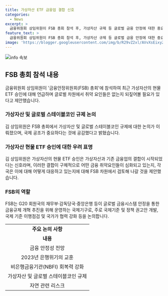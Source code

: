 ```yaml
---
title: 가상자산 ETF 금융업 결합 신호
categories:
  - News
excerpt: >
  금융위원회 상임위원이 FSB 총회 참석 후, 가상자산 규제 등 글로벌 금융 안정에 대한 중요한 논의가 이뤄졌다. 회의에서는 가상자산 규제, 금융 안정성, 비은행금융기관 회복력, 글로벌 스테이블코인 규제 등이 다뤄졌으며, 가상자산 현물 ETF 승인에 대한 국제 공조의 중요성이 강조되었다. 김용재 상임위원은 가상자산의 급등과 금융업 결합에 따른 취약요인에 대한 검토가 필요하며, FSB는 이를 통해 금융규제 개혁을 추진한다. FSB는 G20 회원국의 국제기구로, 글로벌 금융시스템 안정과 규제 개혁을 담당한다.
feature_text: >
  금융위원회 상임위원이 FSB 총회 참석 후, 가상자산 규제 등 글로벌 금융 안정에 대한 중요한 논의가 이뤄졌다. 회의에서는 가상자산 규제, 금융 안정성, 비은행금융기관 회복력, 글로벌 스테이블코인 규제 등이 다뤄졌으며, 가상자산 현물 ETF 승인에 대한 국제 공조의 중요성이 강조되었다. 김용재 상임위원은 가상자산의 급등과 금융업 결합에 따른 취약요인에 대한 검토가 필요하며, FSB는 이를 통해 금융규제 개혁을 추진한다. FSB는 G20 회원국의 국제기구로, 글로벌 금융시스템 안정과 규제 개혁을 담당한다.
image: 'https://blogger.googleusercontent.com/img/b/R29vZ2xl/AVvXsEixyZcFfHzMRdzZMjFBmAUKJYCLCGyLL1o632UiGVXcaFdKo_bkvkuCioo0uUKlGfBVcT3P84aROyZIXSBEx3Aw5nCQ3pTgDom1WDC4m8eifvWiAmWEEVb4x6G_l8C0QH225ldMjyaFvpxGEBGNO37VmDTDMHGhJPq73UglMfDca1-0aw/s1600/blogspot.png'
---
```


<p><img src="https://blogger.googleusercontent.com/img/b/R29vZ2xl/AVvXsEixyZcFfHzMRdzZMjFBmAUKJYCLCGyLL1o632UiGVXcaFdKo_bkvkuCioo0uUKlGfBVcT3P84aROyZIXSBEx3Aw5nCQ3pTgDom1WDC4m8eifvWiAmWEEVb4x6G_l8C0QH225ldMjyaFvpxGEBGNO37VmDTDMHGhJPq73UglMfDca1-0aw/s1600/blogspot.png" alt="info 속보" /></p>

<h2 data-ke-size="size26">FSB 총회 참석 내용</h2>

<p data-ke-size="size16">금융위원회 상임위원이 '금융안정위원회(FSB) 총회'에 참석하여 최근 가상자산의 현물 ETF 승인에 대해 언급하며 글로벌 차원에서 취약 요인들은 없는지 되짚어볼 필요가 있다고 제안했습니다.</p>

<h3 data-ke-size="size24">가상자산 및 글로벌 스테이블코인 규제 논의</h3>

<p data-ke-size="size16">김 상임위원은 FSB 총회에서 가상자산 및 글로벌 스테이블코인 규제에 대한 논의가 이뤄졌으며, 국제 공조가 중요하다는 것에 공감했다고 밝혔습니다.</p>

<h3 data-ke-size="size24">가상자산 현물 ETF 승인에 대한 우려 표명</h3>

<p data-ke-size="size16">김 상임위원은 가상자산의 현물 ETF 승인은 가상자산과 기존 금융업의 결합이 시작되었다는 신호라며, 이러한 결합이 구체적으로 어떤 금융 취약요인들이 심화되고 있는지, 각국은 이에 대해 어떻게 대응하고 있는지에 대해 FSB 차원에서 검토해 나갈 것을 제안했습니다.</p>

<h3 data-ke-size="size24">FSB의 역할</h3>

<p data-ke-size="size16">FSB는 G20 회원국의 재무부·감독당국·중앙은행 등이 글로벌 금융시스템 안정을 통한 금융규제 개혁 추진을 위해 운영하는 국제기구로, 주로 국제기준 및 정책 권고안 개발, 국제 기준 이행점검 및 국가가 협력 강화 등을 논의합니다.</p>

<table>
    <tbody>
        <tr>
            <td style="text-align: center; height: 17px;"><b>주요 논의 사항</b></td>
        </tr>
        <tr>
            <td style="text-align: center; height: 17px;"><b>내용</b></td>
        </tr>
        <tr>
            <td style="text-align: center; height: 17px;">금융 안정성 전망</td>
        </tr>
        <tr>
            <td style="text-align: center; height: 17px;">2023년 은행위기의 교훈</td>
        </tr>
        <tr>
            <td style="text-align: center; height: 17px;">비은행금융기관(NBFI) 회복력 강화</td>
        </tr>
        <tr>
            <td style="text-align: center; height: 17px;">가상자산 및 글로벌 스테이블코인 규제</td>
        </tr>
        <tr>
            <td style="text-align: center; height: 17px;">자연 관련 리스크</td>
        </tr>
    </tbody>
</table>

